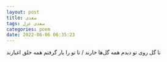 ```yaml
---
layout: post
title: سعدی
tags: سعدی غزل
categories: poem
date: 2022-06-06 06:35:23
---
```


تا گل روی تو دیدم همه گل‌ها خارند / تا تو را یار گرفتم همه خلق اغیارند

